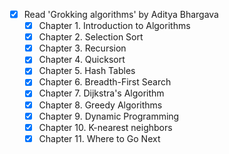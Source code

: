 - [x] Read 'Grokking algorithms' by Aditya Bhargava
  * [x] Chapter 1. Introduction to Algorithms
  * [x] Chapter 2. Selection Sort
  * [x] Chapter 3. Recursion
  * [x] Chapter 4. Quicksort
  * [x] Chapter 5. Hash Tables
  * [x] Chapter 6. Breadth-First Search
  * [x] Chapter 7. Dijkstra's Algorithm
  * [x] Chapter 8. Greedy Algorithms
  * [x] Chapter 9. Dynamic Programming
  * [x] Chapter 10. K-nearest neighbors
  * [x] Chapter 11. Where to Go Next